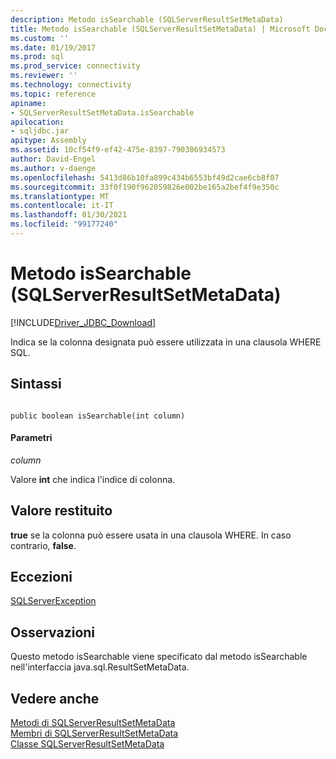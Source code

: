 ```yaml
---
description: Metodo isSearchable (SQLServerResultSetMetaData)
title: Metodo isSearchable (SQLServerResultSetMetaData) | Microsoft Docs
ms.custom: ''
ms.date: 01/19/2017
ms.prod: sql
ms.prod_service: connectivity
ms.reviewer: ''
ms.technology: connectivity
ms.topic: reference
apiname:
- SQLServerResultSetMetaData.isSearchable
apilocation:
- sqljdbc.jar
apitype: Assembly
ms.assetid: 10cf54f9-ef42-475e-8397-790306934573
author: David-Engel
ms.author: v-daenge
ms.openlocfilehash: 5413d86b10fa899c434b6553bf49d2cae6cb8f07
ms.sourcegitcommit: 33f0f190f962059826e002be165a2bef4f9e350c
ms.translationtype: MT
ms.contentlocale: it-IT
ms.lasthandoff: 01/30/2021
ms.locfileid: "99177240"
---
```

# <a name="issearchable-method-sqlserverresultsetmetadata"></a>Metodo isSearchable (SQLServerResultSetMetaData)
[!INCLUDE[Driver_JDBC_Download](../../../includes/driver_jdbc_download.md)]

  Indica se la colonna designata può essere utilizzata in una clausola WHERE SQL.  
  
## <a name="syntax"></a>Sintassi  
  
```  
  
public boolean isSearchable(int column)  
```  
  
#### <a name="parameters"></a>Parametri  
 *column*  
  
 Valore **int** che indica l'indice di colonna.  
  
## <a name="return-value"></a>Valore restituito  
 **true** se la colonna può essere usata in una clausola WHERE. In caso contrario, **false**.  
  
## <a name="exceptions"></a>Eccezioni  
 [SQLServerException](../../../connect/jdbc/reference/sqlserverexception-class.md)  
  
## <a name="remarks"></a>Osservazioni  
 Questo metodo isSearchable viene specificato dal metodo isSearchable nell'interfaccia java.sql.ResultSetMetaData.  
  
## <a name="see-also"></a>Vedere anche  
 [Metodi di SQLServerResultSetMetaData](../../../connect/jdbc/reference/sqlserverresultsetmetadata-methods.md)   
 [Membri di SQLServerResultSetMetaData](../../../connect/jdbc/reference/sqlserverresultsetmetadata-members.md)   
 [Classe SQLServerResultSetMetaData](../../../connect/jdbc/reference/sqlserverresultsetmetadata-class.md)  
  
  

